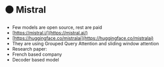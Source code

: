 # 🟠 Mistral

* Few models are open source, rest are paid
* [https://mistral.i/](https://mistral.ai/)
* [https://huggingface.co/mistralai](https://huggingface.co/mistralai)
* They are using Grouped Query Attention and sliding window attention
* Research paper:&#x20;
* French based company
* Decoder based model
